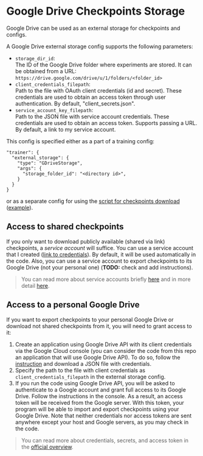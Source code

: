 # Google Drive Checkpoints Storage

Google Drive can be used as an external storage for checkpoints and configs.

A Google Drive external storage config supports the following parameters:
- `storage_dir_id`: \
The ID of the Google Drive folder where experiments are stored. It can be obtained from a URL:
`https://drive.google.com/drive/u/1/folders/<folder_id>`
- `client_credentials_filepath`: \
Path to the file with OAuth client credentials (id and secret). These credentials are used to obtain an access token through user authentication. By default, "client_secrets.json".
- `service_account_key_filepath`: \
Path to the JSON file with service account credentials. These credentials are used to obtain an access token. Supports passing a URL. By default, a link to my service account.

This config is specified either as a part of a training config:
```
"trainer": {
  "external_storage": {
    "type": "GDriveStorage",
    "args": {
      "storage_folder_id": "<directory id>",
    }
  }
}
```
or as a separate config for using the [script for checkpoints download](../scripts/model_loader) ([example](../gdrive_storage/external_storage.json)).

## Access to shared checkpoints

If you only want to download publicly available (shared via link) checkpoints, a *service account* will suffice.
You can use a service account that I created ([link to credentials](https://drive.google.com/uc?export=download&id=1stvKJB9Kuoh9vbpeBlGfBI5foHIGtmME)).
By default, it will be used automatically in the code.
Also, you can use a service account to export checkpoints to its Google Drive (not your personal one) (**TODO:** check and add instructions).

> You can read more about service accounts briefly [here](https://developers.google.com/identity/protocols/oauth2#serviceaccount) and in more detail [here](https://cloud.google.com/iam/docs/service-account-overview).

## Access to a personal Google Drive

If you want to export checkpoints to your personal Google Drive or download not shared checkpoints from it, you will need to grant access to it:
1. Create an application using Google Drive API with its client credentials via the Google Cloud console (you can consider the code from this repo an application that will use Google Drive API). To do so, follow the [instruction](https://pythonhosted.org/PyDrive/quickstart.html#authentication) and download a JSON file with credentials.
2. Specify the path to the file with client credentials as `client_credentials_filepath` in the external storage config.
3. If you run the code using Google Drive API, you will be asked to authenticate to a Google account and grant full access to its Google Drive. Follow the instructions in the console. As a result, an access token will be received from the Google server. With this token, your program will be able to import and export checkpoints using your Google Drive. Note that neither credentials nor access tokens are sent anywhere except your host and Google servers, as you may check in the code.

> You can read more about credentials, secrets, and access token in the [official overview](https://developers.google.com/identity/protocols/oauth2).